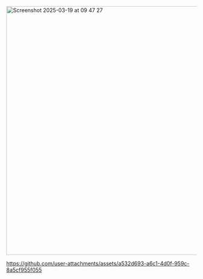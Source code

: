<img width="659" alt="Screenshot 2025-03-19 at 09 47 27" src="https://github.com/user-attachments/assets/bdf70940-6ed9-401a-a910-496943b32b32" />



https://github.com/user-attachments/assets/a532d693-a6c1-4d0f-959c-8a5cf955f055

